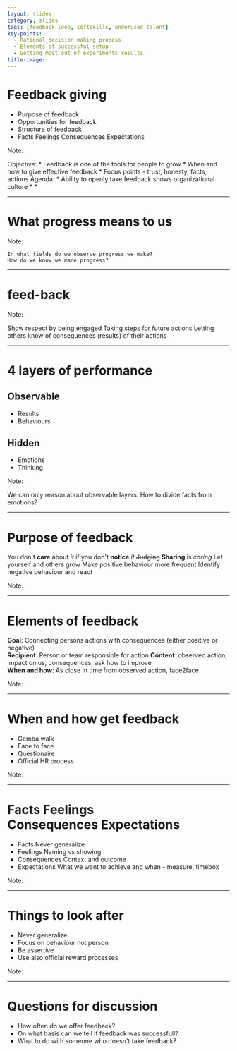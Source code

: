 ```yaml
---
layout: slides
category: slides
tags: [feedback loop, softskills, underused talent]
key-points: 
  - Rational decision making process
  - Elements of successful setup
  - Getting most out of experiments results
title-image:
---
```


# Feedback giving

* Purpose of feedback
* Opportunities for feedback
* Structure of feedback
* Facts Feelings Consequences Expectations

Note:

Objective:
    * Feedback is one of the tools for people to grow
    * When and how to give effective feedback
    * Focus points - trust, honesty, facts, actions
Agenda:
    * Ability to openly take feedback shows organizational culture 
    * 
    * 


---

# What progress means to us

Note:

    In what fields do we observe progress we make?
    How do we know we made progress?
 

---

# feed-back

Note: 

Show respect by being engaged
Taking steps for future actions
Letting others know of consequences (results) of their actions



---

# 4 layers of performance

## Observable

* Results
* Behaviours

## Hidden

* Emotions
* Thinking

Note:

We can only reason about observable layers.
How to divide facts from emotions?    


---

# Purpose of feedback

You don't **care** about *it* if you don't **notice** *it*
~~Judging~~ **Sharing** is *caring*
Let yourself and others grow
Make positive behaviour more frequent
Identify negative behaviour and react

Note:

---

# Elements of feedback

**Goal**: Connecting persons actions with consequences (either positive or negative)  
**Recipient**: Person or team responsible for action
**Content**: observed action, impact on us, consequences, ask how to improve  
**When and how**: As close in time from observed action, face2face

Note:

---

# When and how get feedback

* Gemba walk
* Face to face
* Questionaire
* Official HR process

Note:

---

# Facts Feelings <br/> Consequences Expectations

* Facts
Never generalize
* Feelings
Naming vs showing
* Consequences
Context and outcome
* Expectations
What we want to achieve and when - measure, timebox

Note:

---

# Things to look after

* Never generalize
* Focus on behaviour not person
* Be assertive
* Use also official reward processes

Note:

---

# Questions for discussion

* How often do we offer feedback?
* On what basis can we tell if feedback was successfull?
* What to do with someone who doesn't take feedback?
